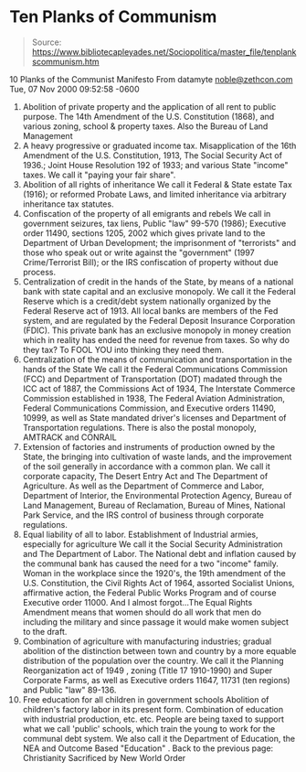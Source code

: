 # Ten Planks of Communism

> Source: https://www.bibliotecapleyades.net/Sociopolitica/master_file/tenplankscommunism.htm

10 Planks of
the Communist Manifesto
From datamyte
noble@zethcon.com
Tue, 07 Nov 2000 09:52:58 -0600
1. Abolition of private property and the application of all rent to public purpose.
The 14th Amendment of the U.S. Constitution (1868), and various zoning, school & property taxes. Also the Bureau of Land Management
2. A heavy progressive or graduated income tax.
Misapplication of the 16th Amendment of the U.S. Constitution, 1913, The Social Security Act of 1936.; Joint House Resolution 192 of 1933; and various State "income" taxes. We call it "paying your fair share".
3. Abolition of all rights of inheritance
We call it Federal & State estate Tax (1916); or reformed Probate Laws, and limited inheritance via arbitrary inheritance tax statutes.
4. Confiscation of the property of all emigrants and rebels
We call in government seizures, tax liens, Public "law" 99-570 (1986); Executive order 11490, sections 1205, 2002 which gives private land to the Department of Urban Development; the imprisonment of "terrorists" and those who speak out or write against the "government" (1997 Crime/Terrorist Bill); or the IRS confiscation of property without due process.
5. Centralization of credit in the hands of the State, by means of a national bank with state capital and an exclusive monopoly.
We call it the Federal Reserve which is a credit/debt system nationally organized by the Federal Reserve act of 1913. All local banks are members of the Fed system, and are regulated by the Federal Deposit Insurance Corporation (FDIC). This private bank has an exclusive monopoly in money creation which in reality has ended the need for revenue from taxes. So why do they tax? To FOOL YOU into thinking they need them.
6. Centralization of the means of communication and transportation in the hands of the State
We call it the Federal Communications Commission (FCC) and Department of Transportation (DOT) madated through the ICC act of 1887, the Commissions Act of 1934, The Interstate Commerce Commission established in 1938, The Federal Aviation Administration, Federal Communications Commission, and Executive orders 11490, 10999, as well as State mandated driver's licenses and Department of Transportation regulations. There is also the postal monopoly, AMTRACK and CONRAIL
7. Extension of factories and instruments of production owned by the State, the bringing into cultivation of waste lands, and the improvement of the soil generally in accordance with a common plan.
We call it corporate capacity, The Desert Entry Act and The Department of Agriculture. As well as the Department of Commerce and Labor, Department of Interior, the Environmental Protection Agency, Bureau of Land Management, Bureau of Reclamation, Bureau of Mines, National Park Service, and the IRS control of business through corporate regulations.
8. Equal liability of all to labor. Establishment of Industrial armies, especially for agriculture
We call it the Social Security Administration and The Department of Labor. The National debt and inflation caused by the communal bank has caused the need for a two "income" family. Woman in the workplace since the 1920's, the 19th amendment of the U.S. Constitution, the Civil Rights Act of 1964, assorted Socialist Unions, affirmative action, the Federal Public Works Program and of course Executive order 11000. And I almost forgot...The Equal Rights Amendment means that women should do all work that men do including the military and since passage it would make women subject to the draft.
9. Combination of agriculture with manufacturing industries; gradual abolition of the distinction between town and country by a more equable distribution of the population over the country.
We call it the Planning Reorganization act of 1949 , zoning (Title 17 1910-1990) and Super Corporate Farms, as well as Executive orders 11647, 11731 (ten regions) and Public "law" 89-136.
10. Free education for all children in government schools
Abolition of children's factory labor in its present form. Combination of education with industrial production, etc. etc. People are being taxed to support what we call 'public' schools, which train the young to work for the communal debt system. We also call it the Department of Education, the NEA and Outcome Based "Education" .
Back to the previous page: Christianity Sacrificed by New World Order
